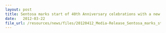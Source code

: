 ```yaml
---
layout: post
title: Sentosa marks start of 40th Anniversary celebrations with a new family entertainment attraction on Palawan Beach
date:   2012-03-22
file_url: /resources/news/files/20120412_Media-Release_Sentosa_marks_start_of_40th_Anniversary_celebrations with_new_family_enterrtainment_attraction.pdf
---
```

